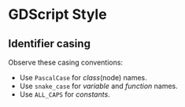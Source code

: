 # GDScript Style

## Identifier casing
Observe these casing conventions:

-   Use `PascalCase` for _class_(node) names.
-   Use `snake_case` for _variable_ and _function_ names.
-   Use `ALL_CAPS` for _constants_.
